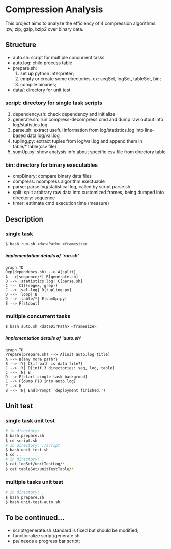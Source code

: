 # Compression Analysis
This project aims to analyze the efficiency of 4 compression algorithms: lzw, zip, gzip, bzip2 over binary data.


## Structure
* auto.sh: script for multiple concurrent tasks
* auto.log: child process table
* prepare.sh:
	1) set up python interpreter;
	2) empty or create some directories, ex: seqSet, logSet, tableSet, bin;
	3) compile binaries;
* data/: directory for unit test

### script: directory for single task scripts
1. dependency.sh: check dependency and initialize  
2. generate.sh: run compress-decompress cmd and dump raw output into log/statistics.log  
3. parse.sh: extract useful information from log/statistics.log into line-based data log/val.log  
4. tupling.py: extract tuples from log/val.log and append them in table/\*.table(csv file)  
5. sumUp.py: show analysis info about specific csv file from directory table  

### bin: directory for binary executables
* cmpBinary: compare binary data files
* compress: ncompress algorithm exectuable
* parse: parse log/statistical.log, called by script parse.sh
* split: split arbitrary raw data into customized frames, being dumped into directory: sequence
* timer: estimate cmd execution time (measure)




## Description
### single task
`$ bash run.sh <dataPath> <framesize>`
##### implementation details of 'run.sh'
```mermaid
graph TD
Dep(dependency.sh) --> A[split]
A -->|sequence/*| B[generate.sh]
B --> |statistics.log| C[parse.sh]
C --- C1((regex, grep))
C --> |val.log| D[tupling.py]
D --> |loop| B
D --> |table/*| E[sumUp.py]
E --> F[stdout]
```

### multiple concurrent tasks
`$ bash auto.sh <dataDirPath> <framesize>`
##### implementation details of 'auto.sh'
```mermaid
graph TD
Prepare(prepare.sh) --> A[init auto.log title]
A --> B{any more path?} 
B --> |Y| C{if path is data file?}
C --> |Y| D[init 3 directories: seq, log, table]
C --> |N| B
D --> E[start single task backgroud]
E --> F[dump PID into auto.log]
F --> B
B --> |N| End(Prompt 'deployment finished.')
```


## Unit test
### single task unit test
```bash
# in directory: .
$ bash prepare.sh
$ cd script.sh
# in directory: ./script
$ bash unit-test.sh
$ cd ..
# in directory: .
$ cat logSet/unitTestLog/*
$ cat tableSet/unitTestTable/*
```

### multiple tasks unit test 
```bash
# in directory: .
$ bash prepare.sh
$ bash unit-test-auto.sh
```





## To be continued...
+ script/generate.sh standard is fixed but should be modified;
+ functionalize script/generate.sh
+ ps/ needs a progress bar script;
